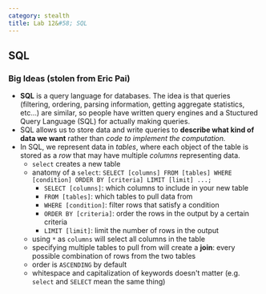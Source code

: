 ```yaml
---
category: stealth
title: Lab 12&#58; SQL
---
```


## SQL
### Big Ideas (stolen from Eric Pai)
- **SQL** is a query language for databases. The idea is that queries (filtering, ordering, parsing information, getting aggregate statistics, etc...) are similar, so people have written query engines and a Stuctured Query Language (SQL) for actually making queries.
- SQL allows us to store data and write queries to **describe what kind of data we want** rather than _code to implement the computation._
- In SQL, we represent data in _tables_, where each object of the table is stored as a _row_ that may have multiple _columns_ representing data.
  - `select` creates a new table
  - anatomy of a `select`: `SELECT [columns] FROM [tables] WHERE [condition] ORDER BY [criteria] LIMIT [limit] ...;`
    - `SELECT [columns]`: which columns to include in your new table
    - `FROM [tables]`: which tables to pull data from
    - `WHERE [condition]`: filter rows that satisfy a condition
    - `ORDER BY [criteria]`: order the rows in the output by a certain criteria
    - `LIMIT [limit]`: limit the number of rows in the output
  - using `*` as `columns` will select all columns in the table
  - specifying multiple tables to pull from will create a **join**: every possible combination of rows from the two tables
  - order is `ASCENDING` by default
  - whitespace and capitalization of keywords doesn't matter (e.g. `select` and `SELECT` mean the same thing)
